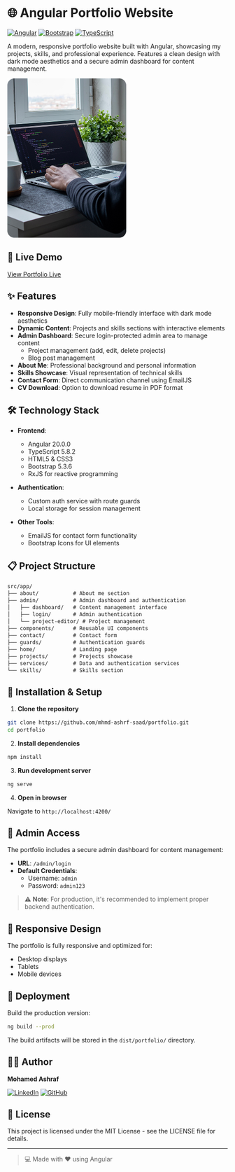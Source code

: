 # 🌐 Angular Portfolio Website

[![Angular](https://img.shields.io/badge/Angular-20.0.0-DD0031?logo=angular)](https://angular.io/)
[![Bootstrap](https://img.shields.io/badge/Bootstrap-5.3.6-7952B3?logo=bootstrap)](https://getbootstrap.com/)
[![TypeScript](https://img.shields.io/badge/TypeScript-5.8.2-3178C6?logo=typescript)](https://www.typescriptlang.org/)

A modern, responsive portfolio website built with Angular, showcasing my projects, skills, and professional experience. Features a clean design with dark mode aesthetics and a secure admin dashboard for content management.

![Portfolio Preview](public/image.png)

## 🚀 Live Demo

[View Portfolio Live](https://portfolio-mhmd-ashrf.netlify.app/) <!-- Replace with your actual deployment link -->

## ✨ Features

- **Responsive Design**: Fully mobile-friendly interface with dark mode aesthetics
- **Dynamic Content**: Projects and skills sections with interactive elements
- **Admin Dashboard**: Secure login-protected admin area to manage content
  - Project management (add, edit, delete projects)
  - Blog post management
- **About Me**: Professional background and personal information
- **Skills Showcase**: Visual representation of technical skills
- **Contact Form**: Direct communication channel using EmailJS
- **CV Download**: Option to download resume in PDF format

## 🛠️ Technology Stack

- **Frontend**:

  - Angular 20.0.0
  - TypeScript 5.8.2
  - HTML5 & CSS3
  - Bootstrap 5.3.6
  - RxJS for reactive programming

- **Authentication**:

  - Custom auth service with route guards
  - Local storage for session management

- **Other Tools**:
  - EmailJS for contact form functionality
  - Bootstrap Icons for UI elements

## 📋 Project Structure

```
src/app/
├── about/           # About me section
├── admin/           # Admin dashboard and authentication
│   ├── dashboard/   # Content management interface
│   ├── login/       # Admin authentication
│   └── project-editor/ # Project management
├── components/      # Reusable UI components
├── contact/         # Contact form
├── guards/          # Authentication guards
├── home/            # Landing page
├── projects/        # Projects showcase
├── services/        # Data and authentication services
└── skills/          # Skills section
```

## 🔧 Installation & Setup

1. **Clone the repository**

```bash
git clone https://github.com/mhmd-ashrf-saad/portfolio.git
cd portfolio
```

2. **Install dependencies**

```bash
npm install
```

3. **Run development server**

```bash
ng serve
```

4. **Open in browser**

Navigate to `http://localhost:4200/`

## 🔐 Admin Access

The portfolio includes a secure admin dashboard for content management:

- **URL**: `/admin/login`
- **Default Credentials**:
  - Username: `admin`
  - Password: `admin123`

> ⚠️ **Note**: For production, it's recommended to implement proper backend authentication.

## 📱 Responsive Design

The portfolio is fully responsive and optimized for:

- Desktop displays
- Tablets
- Mobile devices

## 🚀 Deployment

Build the production version:

```bash
ng build --prod
```

The build artifacts will be stored in the `dist/portfolio/` directory.

## 👨‍💻 Author

**Mohamed Ashraf**

[![LinkedIn](https://img.shields.io/badge/LinkedIn-Connect-0A66C2?logo=linkedin)](https://www.linkedin.com/in/mohamed-ashraf-abdelbaset/)
[![GitHub](https://img.shields.io/badge/GitHub-Follow-181717?logo=github)](https://github.com/mhmd-ashrf-saad)

## 📄 License

This project is licensed under the MIT License - see the LICENSE file for details.

---

> 💻 Made with ❤️ using Angular
